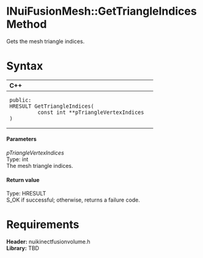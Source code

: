 INuiFusionMesh::GetTriangleIndices Method  
=========================================  

Gets the mesh triangle indices. <span id="syntaxSection"></span>

Syntax  
======  

<table>
<colgroup>
<col width="100%" />
</colgroup>
<thead>
<tr class="header">
<th align="left">C++</th>
</tr>
</thead>
<tbody>
<tr class="odd">
<td align="left"><pre><code>public:  
HRESULT GetTriangleIndices(  
         const int **pTriangleVertexIndices  
)</code></pre></td>
</tr>
</tbody>
</table>

<span id="ID4EG"></span>
#### Parameters  

*pTriangleVertexIndices*    
Type: int  
The mesh triangle indices.  

<span id="ID4EP"></span>
#### Return value  

Type: HRESULT  
S\_OK if successful; otherwise, returns a failure code.  

<span id="requirements"></span>

Requirements  
============  

**Header:** nuikinectfusionvolume.h  
**Library:** TBD  



<!--Please do not edit the data in the comment block below.-->
<!--
TOCTitle : GetTriangleIndices Method
RLTitle : INuiFusionMesh::GetTriangleIndices Method
KeywordK : GetTriangleIndices method
KeywordK : INuiFusionMesh::GetTriangleIndices method
KeywordF : INuiFusionMesh::GetTriangleIndices
KeywordF : GetTriangleIndices
KeywordF : Microsoft.Kinect.nuikinectfusionvolume.INuiFusionMesh.GetTriangleIndices(int)
KeywordA : M:Microsoft.Kinect.nuikinectfusionvolume.INuiFusionMesh.GetTriangleIndices(int)
AssetID : M:Microsoft.Kinect.nuikinectfusionvolume.INuiFusionMesh.GetTriangleIndices(int)
Locale : en-us
CommunityContent : 1
APIType : Managed
APILocation : 
APIName : Microsoft.Kinect.nuikinectfusionvolume.INuiFusionMesh::GetTriangleIndices
TargetOS : Windows
TopicType : kbSyntax
DevLang : C++
DocSet : K4Wv2
ProjType : K4Wv2Proj
Technology : Kinect for Windows
Product : Kinect for Windows SDK v2
productversion : 20
-->
